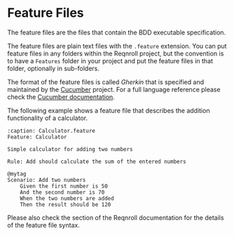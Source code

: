# Feature Files

The feature files are the files that contain the BDD executable specification. 

The feature files are plain text files with the `.feature` extension. You can put feature files in any folders within the Reqnroll project, but the convention is to have a `Features` folder in your project and put the feature files in that folder, optionally in sub-folders.

The format of the feature files is called *Gherkin* that is specified and maintained by the [Cucumber](https://cucumber.io/) project. For a full language reference please check the [Cucumber documentation](https://cucumber.io/docs/gherkin/).

The following example shows a feature file that describes the addition functionality of a calculator.

```{code-block} gherkin
:caption: Calculator.feature
Feature: Calculator

Simple calculator for adding two numbers

Rule: Add should calculate the sum of the entered numbers

@mytag
Scenario: Add two numbers
	Given the first number is 50
	And the second number is 70
	When the two numbers are added
	Then the result should be 120
```

Please also check the [](gherkin-reference) section of the Reqnroll documentation for the details of the feature file syntax.
